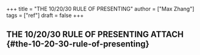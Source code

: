 +++
title = "THE 10/20/30 RULE OF PRESENTING"
author = ["Max Zhang"]
tags = ["ref"]
draft = false
+++

## THE 10/20/30 RULE OF PRESENTING <span class="tag"><span class="ATTACH">ATTACH</span></span> {#the-10-20-30-rule-of-presenting}
